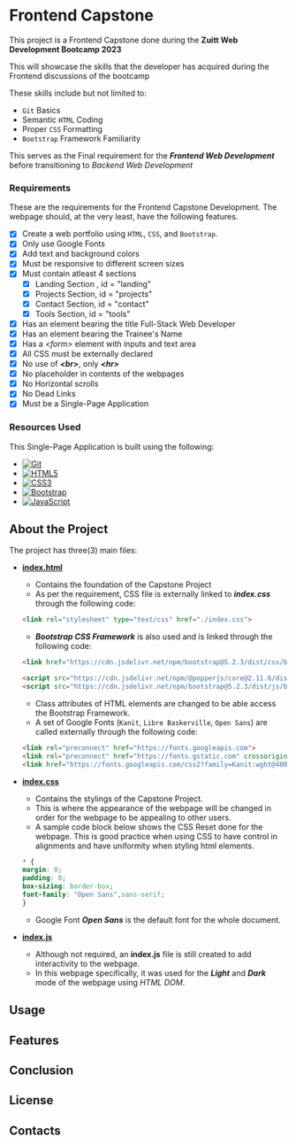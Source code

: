 # Frontend Capstone

This project is a Frontend Capstone done during the **Zuitt Web Development Bootcamp 2023**

This will showcase the skills that the developer has acquired during the Frontend discussions of the bootcamp

These skills include but not limited to:
- `Git` Basics
- Semantic `HTML` Coding
- Proper `CSS` Formatting
- `Bootstrap` Framework Familiarity

This serves as the Final requirement for the ***Frontend Web Development*** before transitioning to *Backend Web Development*

### Requirements
These are the requirements for the Frontend Capstone Development. The webpage should, at the very least, have the following features.
- [x] Create a web portfolio using `HTML`, `CSS`, and `Bootstrap`.
- [x] Only use Google Fonts
- [x] Add text and background colors
- [x] Must be responsive to different screen sizes
- [x] Must contain atleast 4 sections
    - [x] Landing Section , id = "landing"
    - [x] Projects Section, id = "projects"
    - [x] Contact Section, id = "contact"
    - [x] Tools Section, id = "tools"
- [x] Has an element bearing the title Full-Stack Web Developer
- [x] Has an element bearing the Trainee's Name
- [x] Has a *\<form\>* element with inputs and text area
- [x] All CSS must be externally declared
- [x] No use of ***\<br\>***, only ***\<hr\>***
- [x] No placeholder in contents of the webpages
- [x] No Horizontal scrolls
- [x] No Dead Links
- [x] Must be a Single-Page Application
      
### Resources Used
This Single-Page Application is built using the following:

* [![Git][Git-logo]](#)
* [![HTML5][HTML-logo]](#)
* [![CSS3][CSS-logo]](#)
* [![Bootstrap][Bootstrap-logo]](#)
* [![JavaScript][JavaScript-logo]](#)
  
## About the Project

The project has three(3) main files:
* [**index.html**](./index.html)
    - Contains the foundation of the Capstone Project
    - As per the requirement, CSS file is externally linked to ***index.css*** through the following code:
      
    ```html
    <link rel="stylesheet" type="text/css" href="./index.css">
    ```
    - ***Bootstrap CSS Framework*** is also used and is linked through the following code:
    ```html
    <link href="https://cdn.jsdelivr.net/npm/bootstrap@5.2.3/dist/css/bootstrap.min.css" rel="stylesheet" integrity="sha384-rbsA2VBKQhggwzxH7pPCaAqO46MgnOM80zW1RWuH61DGLwZJEdK2Kadq2F9CUG65" crossorigin="anonymous">

    <script src="https://cdn.jsdelivr.net/npm/@popperjs/core@2.11.6/dist/umd/popper.min.js" integrity="sha384-oBqDVmMz9ATKxIep9tiCxS/Z9fNfEXiDAYTujMAeBAsjFuCZSmKbSSUnQlmh/jp3" crossorigin="anonymous"></script>
	<script src="https://cdn.jsdelivr.net/npm/bootstrap@5.2.3/dist/js/bootstrap.min.js" integrity="sha384-cuYeSxntonz0PPNlHhBs68uyIAVpIIOZZ5JqeqvYYIcEL727kskC66kF92t6Xl2V" crossorigin="anonymous"></script>
    ```
    - Class attributes of HTML elements are changed to be able access the Bootstrap Framework.
    - A set of Google Fonts (`Kanit`, `Libre Baskerville`, `Open Sans`) are called externally through the following code:
    ```html
    <link rel="preconnect" href="https://fonts.googleapis.com">
	<link rel="preconnect" href="https://fonts.gstatic.com" crossorigin>
	<link href="https://fonts.googleapis.com/css2?family=Kanit:wght@400;700&family=Libre+Baskerville:wght@400;700&family=Open+Sans:wght@400;700&display=swap" rel="stylesheet">
    ```
* [**index.css**](./index.css)
    - Contains the stylings of the Capstone Project.
    - This is where the appearance of the webpage will be changed in order for the webpage to be appealing to other users.
    - A sample code block below shows the CSS Reset done for the webpage. This is good practice when using CSS to have control in alignments and have uniformity when styling html elements.
    ```css
    * {
	margin: 0;
	padding: 0;
	box-sizing: border-box;
	font-family: "Open Sans",sans-serif;
    }
    ```
    - Google Font ***Open Sans*** is the default font for the whole document.
* [**index.js**](./index.js)
    - Although not required, an **index.js** file is still created to add interactivity to the webpage.
    - In this webpage specifically, it was used for the ***Light*** and ***Dark*** mode of the webpage using *HTML DOM*.

## Usage

## Features

## Conclusion

## License

## Contacts
<!----------------------------------------------------------------------------------------------------------------------------------------------------------->
[Git-logo]: https://img.shields.io/badge/git-%23F05033.svg?style=for-the-badge&logo=git&logoColor=white
[HTML-logo]: https://img.shields.io/badge/html5-%23E34F26.svg?style=for-the-badge&logo=html5&logoColor=white
[CSS-logo]: https://img.shields.io/badge/css3-%231572B6.svg?style=for-the-badge&logo=css3&logoColor=white
[Bootstrap-logo]: https://img.shields.io/badge/bootstrap-%238511FA.svg?style=for-the-badge&logo=bootstrap&logoColor=white
[JavaScript-logo]: https://img.shields.io/badge/javascript-%23323330.svg?style=for-the-badge&logo=javascript&logoColor=%23F7DF1E

